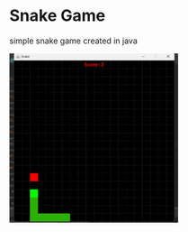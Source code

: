 # Snake Game
<p>simple snake game created in java</p>
<img src="/Snake-game.gif" alt="Alt text" 
     style=" width: 300px; display: inline-block;"
     >
